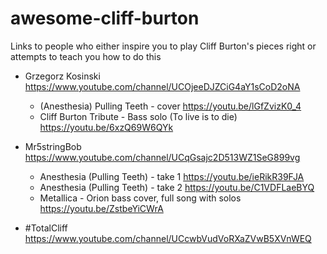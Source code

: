 # awesome-cliff-burton
Links to people who either inspire you to play Cliff Burton's pieces right or attempts to teach you how to do this

- Grzegorz Kosinski https://www.youtube.com/channel/UCOjeeDJZCiG4aY1sCoD2oNA
  - (Anesthesia) Pulling Teeth - cover https://youtu.be/lGfZvizK0_4
  - Cliff Burton Tribute - Bass solo (To live is to die) https://youtu.be/6xzQ69W6QYk

- Mr5stringBob https://www.youtube.com/channel/UCqGsajc2D513WZ1SeG899vg
  - Anesthesia (Pulling Teeth) - take 1 https://youtu.be/ieRikR39FJA
  - Anesthesia (Pulling Teeth) - take 2 https://youtu.be/C1VDFLaeBYQ
  - Metallica - Orion bass cover, full song with solos https://youtu.be/ZstbeYiCWrA

- #TotalCliff https://www.youtube.com/channel/UCcwbVudVoRXaZVwB5XVnWEQ
